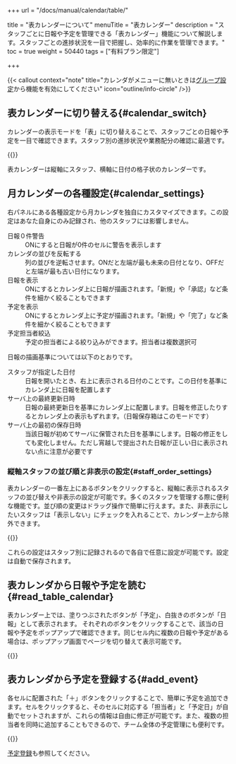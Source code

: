 +++
url = "/docs/manual/calendar/table/"

title = "表カレンダーについて"
menuTitle = "表カレンダー"
description = "スタッフごとに日報や予定を管理できる「表カレンダー」機能について解説します。スタッフごとの進捗状況を一目で把握し、効率的に作業を管理できます。"
toc = true
weight = 50440
tags = ["有料プラン限定"]

+++

{{< callout context="note" title="カレンダがメニューに無いときは[グループ設定](/docs/setup/setting-group/#optionalFunction)から機能を有効にしてください" icon="outline/info-circle" />}}

## 表カレンダーに切り替える{#calendar_switch}

カレンダーの表示モードを「表」に切り替えることで、スタッフごとの日報や予定を一目で確認できます。スタッフ別の進捗状況や業務配分の確認に最適です。

{{<icatch filename="img/table-calendar" msg="「スタッフ」を軸に据えた格子状の表だよ。人別に見たいとき便利です" alice="ok">}}

表カレンダーは縦軸にスタッフ、横軸に日付の格子状のカレンダーです。

## 月カレンダーの各種設定{#calendar_settings}

右パネルにある各種設定から月カレンダを独自にカスタマイズできます。この設定はあなた自身にのみ記録され、他のスタッフには影響しません。

<dl class="basic">
<dt>日報０件警告</dt>
<dd>ONにすると日報が0件のセルに警告を表示します</dd>
<dt>カレンダの並びを反転する</dt>
<dd>列の並びを逆転させます。ONだと左端が最も未来の日付となり、OFFだと左端が最も古い日付になります。</dd>
<dt>日報を表示</dt>
<dd>ONにするとカレンダ上に日報が描画されます。「新規」や「承認」など条件を細かく絞ることもできます</dd>
<dt>予定を表示</dt>
<dd>ONにするとカレンダ上に予定が描画されます。「新規」や「完了」など条件を細かく絞ることもできます</dd>
<dt>予定担当者絞込</dt>
<dd>予定の担当者による絞り込みができます。担当者は複数選択可</dd>
</dl>

日報の描画基準については以下のとおりです。

<dl class="basic">
<dt>スタッフが指定した日付</dt>
<dd>日報を開いたとき、右上に表示される日付のことです。この日付を基準にカレンダ上に日報を配置します</dd>
<dt>サーバ上の最終更新日時</dt>
<dd>日報の最終更新日を基準にカレンダ上に配置します。日報を修正したりするとカレンダ上の表示もずれます。（日報保存箱はこのモードです）</dd>
<dt>サーバ上の最初の保存日時</dt>
<dd>当該日報が初めてサーバに保管された日を基準にします。日報の修正をしても変化しません。ただし宵越しで提出された日報が正しい日に表示されない点に注意が必要です</dd>
</dl>

### 縦軸スタッフの並び順と非表示の設定{#staff_order_settings}

表カレンダーの一番左上にあるボタンをクリックすると、縦軸に表示されるスタッフの並び替えや非表示の設定が可能です。多くのスタッフを管理する際に便利な機能です。並び順の変更はドラッグ操作で簡単に行えます。また、非表示にしたいスタッフは「表示しない」にチェックを入れることで、カレンダー上から除外できます。

{{<icatch filename="img/orderby" msg="スタッフが多い場合は並べ替えや非表示をうまく使いましょう" alice="here">}}

これらの設定はスタッフ別に記録されるので各自で任意に設定が可能です。設定は自動で保存されます。

## 表カレンダから日報や予定を読む{#read_table_calendar}

表カレンダー上では、塗りつぶされたボタンが「予定」、白抜きのボタンが「日報」として表示されます。
それぞれのボタンをクリックすることで、該当の日報や予定をポップアップで確認できます。同じセル内に複数の日報や予定がある場合は、ポップアップ画面でページを切り替えて表示可能です。

{{<icatch filename="img/pagination" msg="同セル内の日報や予定が１つの塊として表示されます">}}

## 表カレンダから予定を登録する{#add_event}

各セルに配置された「＋」ボタンをクリックすることで、簡単に予定を追加できます。セルをクリックすると、そのセルに対応する「担当者」と「予定日」が自動でセットされますが、これらの情報は自由に修正が可能です。また、複数の担当者を同時に追加することもできるので、チーム全体の予定管理にも便利です。

{{<icatch filename="img/add-event" msg="セル内の＋ボタンをクリックして予定を追加できます">}}

[予定登録](/docs/manual/event/add/)も参照してください。
